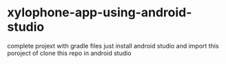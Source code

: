 # xylophone-app-using-android-studio
complete projext with gradle files just install android studio and import this poroject of clone this repo in android studio
